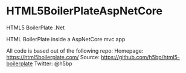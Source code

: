 # HTML5BoilerPlateAspNetCore
HTML5 BoilerPlate .Net

HTML BoilerPlate inside a AspNetCore mvc app

All code is based out of the following repo:
Homepage: https://html5boilerplate.com/
Source: https://github.com/h5bp/html5-boilerplate
Twitter: @h5bp

